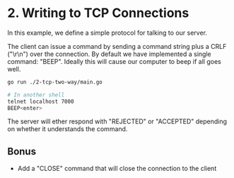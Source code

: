# 2. Writing to TCP Connections

In this example, we define a simple protocol for talking to our server.

The client can issue a command by sending a command string plus a CRLF ("\r\n") over the connection. By default we have implemented a single command: "BEEP". Ideally this will cause our computer to beep if all goes well.

```sh
go run ./2-tcp-two-way/main.go
```

```sh
# In another shell
telnet localhost 7000
BEEP<enter>
```

The server will ether respond with "REJECTED" or "ACCEPTED" depending on whether it understands the command.

## Bonus

- Add a "CLOSE" command that will close the connection to the client

